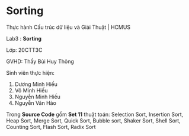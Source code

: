 # Sorting
Thực hành Cấu trúc dữ liệu và Giải Thuật | HCMUS

Lab3 : **Sorting**

Lớp: 20CTT3C

GVHD: Thầy Bùi Huy Thông

Sinh viên thực hiện: 
1. Dương Minh Hiếu
2. Võ Minh Hiếu
3. Nguyễn Minh Hiếu
4. Nguyễn Văn Hào 

Trong **Source Code**  gồm **Set 11** thuật toán: Selection Sort, Insertion Sort, Heap Sort, Merge Sort, Quick Sort, Bubble sort, Shaker Sort, Shell Sort, Counting Sort, Flash Sort, Radix Sort

